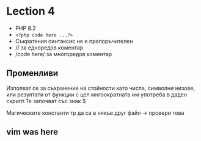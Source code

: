 # Lection 4

- PHP 8.2
- ```<?php code here ...?>```
- Съкратения синтаксис не е препоръчителен
- // за едноредов коментар
- /code here/ за многоредов коментар
## Променливи

Изполват се за съхранение на стойности като числа, символни низове, или резултати от функции с цел мнгоократната им употреба в даден скрипт.Те започват със знак $

Магическите константи тр да са в някъв друг файл -> провери това

## vim was here

